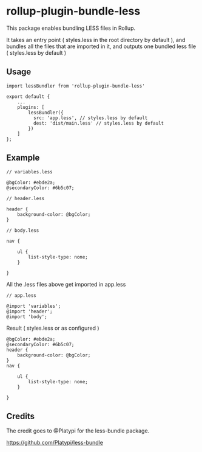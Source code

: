 # rollup-plugin-bundle-less

This package enables bundling LESS files in Rollup.

It takes an entry point ( styles.less in the root directory by default ), and bundles all the files that are imported in it, and outputs one bundled less file ( styles.less by default )

## Usage

```
import lessBundler from 'rollup-plugin-bundle-less'

export default {
    ...
    plugins: [
        lessBundler({
          src: 'app.less', // styles.less by default
          dest: 'dist/main.less' // styles.less by default
        })
    ]
};
```

## Example

```
// variables.less

@bgColor: #ebde2a;
@secondaryColor: #6b5c07;
```

```
// header.less

header {
    background-color: @bgColor;
}
```

```
// body.less

nav {

    ul {
        list-style-type: none;
    }
    
}
```

All the .less files above get imported in app.less

```
// app.less

@import 'variables';
@import 'header';
@import 'body';

```

Result ( styles.less or as configured )

```
@bgColor: #ebde2a;
@secondaryColor: #6b5c07;
header {
    background-color: @bgColor;
}
nav {

    ul {
        list-style-type: none;
    }
    
}

```

## Credits

The credit goes to @Platypi for the less-bundle package.

https://github.com/Platypi/less-bundle
